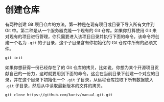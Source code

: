 # 创建仓库

有两种创建 Git 项目仓库的方法。第一种是在现有项目或目录下导入所有文件到 Git 中。第二种是从一个服务器克隆一个现有的 Git 仓库。如果你打算使用 Git 来对现有的项目进行管理，你只需要进入该项目目录并执行下面的命令。该命令将创建一个名为 `.git` 的子目录，这个子目录含有你初始化的 Git 仓库中所有的必须文件。

```
git init
```

如果你想获得一份已经存在了的 Git 仓库的拷贝，比如说，你想为某个开源项目贡献自己的一份力，这时就要用到下面的命令。这会在当前目录下创建一个对应的目录，并在这个目录下初始化一个 `.git` 子目录，从远程仓库拉取下所有数据放入 `.git` 子目录，然后从中读取最新版本的文件的拷贝。

```
git clone https://github.com/kuriv/manual-git.git
```



